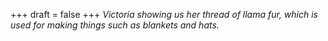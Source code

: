 
+++
draft = false
+++
_Victoria showing us her thread of llama fur, which is used for making things such as blankets and hats._
